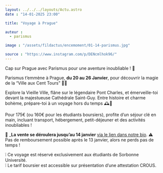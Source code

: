```yaml
---
layout: ../../../layouts/Actu.astro
date : "14-01-2025 23:00"

title: "Voyage à Prague"

auteur :
  - parismus

image : "/assets/fildactus/encemoment/01-14-parismus.jpg"

source : "https://www.instagram.com/p/DENcmlhok96/"
---
```


Cap sur Prague avec Parismus pour une aventure inoubliable ! 💙

Parismus t’emmène à Prague, __du 20 au 26 Janvier__, pour découvrir la magie de la “Ville aux Cent Tours” 🏰✨

Explore la Vieille Ville, flâne sur le légendaire Pont Charles, et émerveille-toi devant la majestueuse Cathédrale Saint-Guy. Entre histoire et charme bohème, prépare-toi à un voyage hors du temps 🕰️💫

Pour 175€ (ou 160€ pour les étudiants boursiers), profite d’un séjour clé en main, incluant transport, hébergement, petit-déjeuner et des activités inoubliables !

📅 ___La vente se déroulera jusqu’au 14 janvier__ [via le lien dans notre bio](https://www.billetweb.fr/voyage-prague). ⚠️ Pas de remboursement possible après le 13 janvier, alors ne perds pas de temps !

❕ Ce voyage est réservé exclusivement aux étudiants de Sorbonne Université.  
❕ Le tarif boursier est accessible sur présentation d’une attestation CROUS.